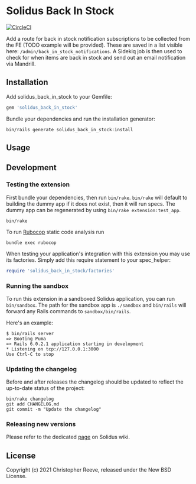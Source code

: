 # Solidus Back In Stock

[![CircleCI](https://circleci.com/gh/watg/solidus_back_in_stock.svg?style=shield)](https://circleci.com/gh/watg/solidus_back_in_stock)

Add a route for back in stock notification subscriptions to be collected from the FE (TODO example will be provided).
These are saved in a list visible here: `/admin/back_in_stock_notifications`. A Sidekiq job is then used to check
for when items are back in stock and send out an email notification via Mandrill.

## Installation

Add solidus_back_in_stock to your Gemfile:

```ruby
gem 'solidus_back_in_stock'
```

Bundle your dependencies and run the installation generator:

```shell
bin/rails generate solidus_back_in_stock:install
```

## Usage

<!-- Explain how to use your extension once it's been installed. -->

## Development

### Testing the extension

First bundle your dependencies, then run `bin/rake`. `bin/rake` will default to building the dummy
app if it does not exist, then it will run specs. The dummy app can be regenerated by using
`bin/rake extension:test_app`.

```shell
bin/rake
```

To run [Rubocop](https://github.com/bbatsov/rubocop) static code analysis run

```shell
bundle exec rubocop
```

When testing your application's integration with this extension you may use its factories.
Simply add this require statement to your spec_helper:

```ruby
require 'solidus_back_in_stock/factories'
```

### Running the sandbox

To run this extension in a sandboxed Solidus application, you can run `bin/sandbox`. The path for
the sandbox app is `./sandbox` and `bin/rails` will forward any Rails commands to
`sandbox/bin/rails`.

Here's an example:

```
$ bin/rails server
=> Booting Puma
=> Rails 6.0.2.1 application starting in development
* Listening on tcp://127.0.0.1:3000
Use Ctrl-C to stop
```

### Updating the changelog

Before and after releases the changelog should be updated to reflect the up-to-date status of
the project:

```shell
bin/rake changelog
git add CHANGELOG.md
git commit -m "Update the changelog"
```

### Releasing new versions

Please refer to the dedicated [page](https://github.com/solidusio/solidus/wiki/How-to-release-extensions) on Solidus wiki.

## License

Copyright (c) 2021 Christopher Reeve, released under the New BSD License.
